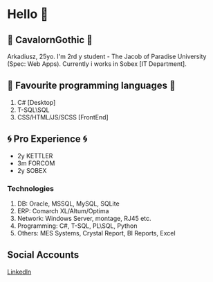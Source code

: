 # Hello :wave:

## :space_invader: CavalornGothic :space_invader:
Arkadiusz, 25yo. I'm 2rd y student - The Jacob of Paradise University (Spec: Web Apps).
Currently i works in Sobex [IT Department].

## :gem: Favourite programming languages :gem:
1. C# [Desktop]
2. T-SQL\SQL
3. CSS/HTML/JS/SCSS [FrontEnd]

## :cyclone: Pro Experience :cyclone:
- 2y KETTLER
- 3m FORCOM
- 2y SOBEX

### Technologies
1. DB: Oracle, MSSQL, MySQL, SQLite
2. ERP: Comarch XL/Altum/Optima
3. Network: Windows Server, montage, RJ45 etc.
4. Programming: C#, T-SQL, PL\SQL, Python 
5. Others: MES Systems, Crystal Report, BI Reports, Excel 

## Social Accounts
[Linkedln](https://www.linkedin.com/in/arkadiusz-stando-9a9396161/)
